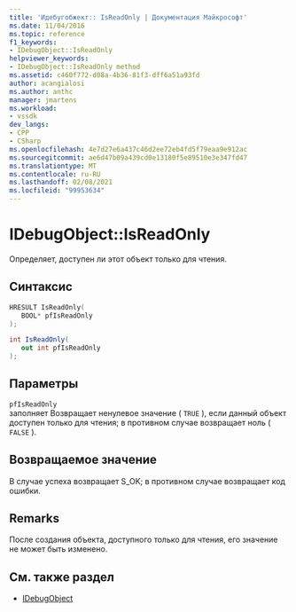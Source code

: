```yaml
---
title: 'Идебугобжект:: IsReadOnly | Документация Майкрософт'
ms.date: 11/04/2016
ms.topic: reference
f1_keywords:
- IDebugObject::IsReadOnly
helpviewer_keywords:
- IDebugObject::IsReadOnly method
ms.assetid: c460f772-d08a-4b36-81f3-dff6a51a93fd
author: acangialosi
ms.author: anthc
manager: jmartens
ms.workload:
- vssdk
dev_langs:
- CPP
- CSharp
ms.openlocfilehash: 4e7d27e6a437c46d2ee72eb4fd5f79eaa9e912ac
ms.sourcegitcommit: ae6d47b09a439cd0e13180f5e89510e3e347fd47
ms.translationtype: MT
ms.contentlocale: ru-RU
ms.lasthandoff: 02/08/2021
ms.locfileid: "99953634"
---
```

# <a name="idebugobjectisreadonly"></a>IDebugObject::IsReadOnly
Определяет, доступен ли этот объект только для чтения.

## <a name="syntax"></a>Синтаксис

```cpp
HRESULT IsReadOnly( 
   BOOL* pfIsReadOnly
);
```

```csharp
int IsReadOnly(
   out int pfIsReadOnly
);
```

## <a name="parameters"></a>Параметры
`pfIsReadOnly`\
заполняет Возвращает ненулевое значение ( `TRUE` ), если данный объект доступен только для чтения; в противном случае возвращает ноль ( `FALSE` ).

## <a name="return-value"></a>Возвращаемое значение
 В случае успеха возвращает S_OK; в противном случае возвращает код ошибки.

## <a name="remarks"></a>Remarks
 После создания объекта, доступного только для чтения, его значение не может быть изменено.

## <a name="see-also"></a>См. также раздел
- [IDebugObject](../../../extensibility/debugger/reference/idebugobject.md)
